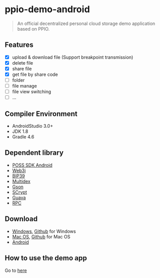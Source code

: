 # ppio-demo-android
> An official decentralized personal cloud storage demo application based on PPIO.

## Features
- [x] upload & download file (Support breakpoint transmission)
- [x] delete file
- [x] share file
- [x] get file by share code
- [ ] folder
- [ ] file manage
- [ ] file view switching
- [ ] ...

## Compiler Environment
- AndroidStudio 3.0+
- JDK 1.8
- Gradle 4.6

## Dependent library
- [POSS SDK Android](https://github.com/ppio/ppio-skd-android)
- [Web3j](https://github.com/web3j/web3j)
- [BIP39](https://github.com/NovaCrypto/BIP39)
- [Multidex](https://mvnrepository.com/artifact/com.android.support/multidex)
- [Gson](https://mvnrepository.com/artifact/com.google.code.gson/gson/2.8.5)
- [SCrypt](https://mvnrepository.com/artifact/com.lambdaworks/scrypt)
- [Guava](https://mvnrepository.com/artifact/com.google.guava/guava)
- [RPC](https://code.google.com/archive/p/android-json-rpc/)


## Download
- [Windows](https://github.com/PPIO/ppio-demo-desktop/releases), [Github](https://github.com/ppio/ppio-demo-desktop) for Windows
- [Mac OS](https://github.com/PPIO/ppio-demo-desktop/releases), [Github](https://github.com/ppio/ppio-demo-desktop) for Mac OS
- [Android](https://github.com/PPIO/ppio-demo-android/releases)

## How to use the demo app
Go to [here](https://www.pp.io/docs/how_to_use_ppio_demo.html)
